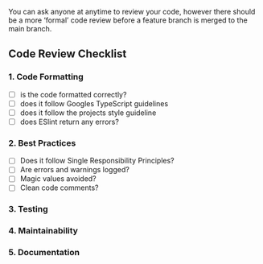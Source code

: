 You can ask anyone at anytime to review your code, however there should be a more ‘formal’ code review before a feature branch is merged to the main branch.

## Code Review Checklist

### 1. Code Formatting

- [ ] is the code formatted correctly?
- [ ] does it follow Googles TypeScript guidelines
- [ ] does it follow the projects style guideline
- [ ] does ESlint return any errors?

### 2. Best Practices

- [ ] Does it follow Single Responsibility Principles?
- [ ] Are errors and warnings logged?
- [ ] Magic values avoided?
- [ ] Clean code comments?

### 3. Testing


### 4. Maintainability


### 5. Documentation
